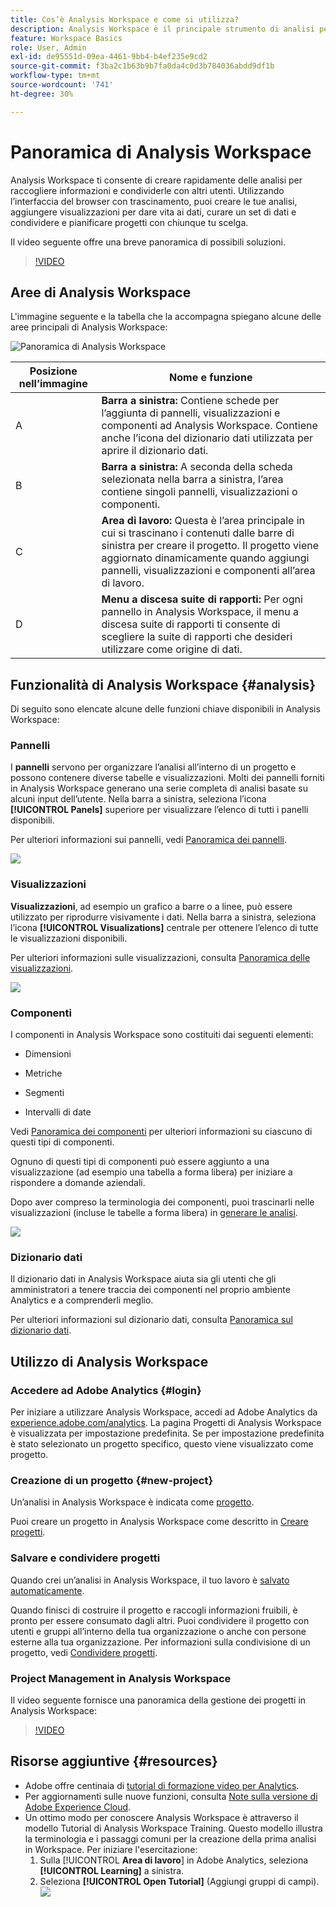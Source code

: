 ```yaml
---
title: Cos’è Analysis Workspace e come si utilizza?
description: Analysis Workspace è il principale strumento di analisi per Adobe Analytics. Consente di utilizzare pannelli, tabelle, visualizzazioni e altri componenti per dare vita ai dati, curare un set di dati, condividere e pianificare i progetti, e offre numerose funzionalità.
feature: Workspace Basics
role: User, Admin
exl-id: de95551d-09ea-4461-9bb4-b4ef235e9cd2
source-git-commit: f3ba2c1b63b9b7fa0da4c0d3b784036abdd9df1b
workflow-type: tm+mt
source-wordcount: '741'
ht-degree: 30%

---
```


# Panoramica di Analysis Workspace

Analysis Workspace ti consente di creare rapidamente delle analisi per raccogliere informazioni e condividerle con altri utenti. Utilizzando l’interfaccia del browser con trascinamento, puoi creare le tue analisi, aggiungere visualizzazioni per dare vita ai dati, curare un set di dati e condividere e pianificare progetti con chiunque tu scelga.

Il video seguente offre una breve panoramica di possibili soluzioni.

>[!VIDEO](https://video.tv.adobe.com/v/26266/?quality=12)

## Aree di Analysis Workspace

L&#39;immagine seguente e la tabella che la accompagna spiegano alcune delle aree principali di Analysis Workspace:

![Panoramica di Analysis Workspace](assets/analysis-workspace-overvew.png)

| Posizione nell’immagine | Nome e funzione |
|---------|----------|
| A | **Barra a sinistra:** Contiene schede per l’aggiunta di pannelli, visualizzazioni e componenti ad Analysis Workspace. Contiene anche l’icona del dizionario dati utilizzata per aprire il dizionario dati. |
| B | **Barra a sinistra:** A seconda della scheda selezionata nella barra a sinistra, l’area contiene singoli pannelli, visualizzazioni o componenti. |
| C | **Area di lavoro:** Questa è l’area principale in cui si trascinano i contenuti dalle barre di sinistra per creare il progetto. Il progetto viene aggiornato dinamicamente quando aggiungi pannelli, visualizzazioni e componenti all’area di lavoro. |
| D | **Menu a discesa suite di rapporti:** Per ogni pannello in Analysis Workspace, il menu a discesa suite di rapporti ti consente di scegliere la suite di rapporti che desideri utilizzare come origine di dati. |

## Funzionalità di Analysis Workspace {#analysis}

Di seguito sono elencate alcune delle funzioni chiave disponibili in Analysis Workspace:

### Pannelli

I **pannelli** servono per organizzare l’analisi all’interno di un progetto e possono contenere diverse tabelle e visualizzazioni. Molti dei pannelli forniti in Analysis Workspace generano una serie completa di analisi basate su alcuni input dell’utente. Nella barra a sinistra, seleziona l’icona **[!UICONTROL Panels]** superiore per visualizzare l’elenco di tutti i panelli disponibili.

Per ulteriori informazioni sui pannelli, vedi [Panoramica dei pannelli](https://experienceleague.adobe.com/docs/analytics/analyze/analysis-workspace/panels/panels.html?lang=it).

![](assets/build-panels.png)

### Visualizzazioni

**Visualizzazioni**, ad esempio un grafico a barre o a linee, può essere utilizzato per riprodurre visivamente i dati. Nella barra a sinistra, seleziona l’icona **[!UICONTROL Visualizations]** centrale per ottenere l’elenco di tutte le visualizzazioni disponibili.

Per ulteriori informazioni sulle visualizzazioni, consulta [Panoramica delle visualizzazioni](https://experienceleague.adobe.com/docs/analytics/analyze/analysis-workspace/visualizations/freeform-analysis-visualizations.html?lang=it).

![](assets/build-visualizations.png)

### Componenti

I componenti in Analysis Workspace sono costituiti dai seguenti elementi:

* Dimensioni

* Metriche

* Segmenti

* Intervalli di date

Vedi [Panoramica dei componenti](/help/analyze/analysis-workspace/components/analysis-workspace-components.md) per ulteriori informazioni su ciascuno di questi tipi di componenti.

Ognuno di questi tipi di componenti può essere aggiunto a una visualizzazione (ad esempio una tabella a forma libera) per iniziare a rispondere a domande aziendali.

Dopo aver compreso la terminologia dei componenti, puoi trascinarli nelle visualizzazioni (incluse le tabelle a forma libera) in [generare le analisi](https://experienceleague.adobe.com/docs/analytics/analyze/analysis-workspace/build-workspace-project/t-freeform-project.html?lang=it).

![](assets/build-components.png)

### Dizionario dati

Il dizionario dati in Analysis Workspace aiuta sia gli utenti che gli amministratori a tenere traccia dei componenti nel proprio ambiente Analytics e a comprenderli meglio.

Per ulteriori informazioni sul dizionario dati, consulta [Panoramica sul dizionario dati](/help/analyze/analysis-workspace/components/data-dictionary/data-dictionary-overview.md).

## Utilizzo di Analysis Workspace

### Accedere ad Adobe Analytics {#login}

Per iniziare a utilizzare Analysis Workspace, accedi ad Adobe Analytics da [experience.adobe.com/analytics](https://experience.adobe.com/analytics). La pagina Progetti di Analysis Workspace è visualizzata per impostazione predefinita. Se per impostazione predefinita è stato selezionato un progetto specifico, questo viene visualizzato come progetto.

### Creazione di un progetto {#new-project}

Un’analisi in Analysis Workspace è indicata come [progetto](/help/analyze/analysis-workspace/build-workspace-project/freeform-overview.md).

Puoi creare un progetto in Analysis Workspace come descritto in [Creare progetti](/help/analyze/analysis-workspace/build-workspace-project/create-projects.md).

### Salvare e condividere progetti

Quando crei un’analisi in Analysis Workspace, il tuo lavoro è [salvato automaticamente](/help/analyze/analysis-workspace/build-workspace-project/save-projects.md).

Quando finisci di costruire il progetto e raccogli informazioni fruibili, è pronto per essere consumato dagli altri. Puoi condividere il progetto con utenti e gruppi all’interno della tua organizzazione o anche con persone esterne alla tua organizzazione. Per informazioni sulla condivisione di un progetto, vedi [Condividere progetti](/help/analyze/analysis-workspace/curate-share/share-projects.md).

### Project Management in Analysis Workspace

Il video seguente fornisce una panoramica della gestione dei progetti in Analysis Workspace:

>[!VIDEO](https://video.tv.adobe.com/v/24035/?quality=12)

## Risorse aggiuntive {#resources}

* Adobe offre centinaia di [tutorial di formazione video per Analytics](https://experienceleague.adobe.com/docs/analytics-learn/tutorials/overview.html?lang=it).
* Per aggiornamenti sulle nuove funzioni, consulta [Note sulla versione di Adobe Experience Cloud](https://experienceleague.adobe.com/docs/release-notes/experience-cloud/current.html?lang=it#analytics).
* Un ottimo modo per conoscere Analysis Workspace è attraverso il modello Tutorial di Analysis Workspace Training. Questo modello illustra la terminologia e i passaggi comuni per la creazione della prima analisi in Workspace. Per iniziare l&#39;esercitazione:
   1. Sulla [!UICONTROL **Area di lavoro**] in Adobe Analytics, seleziona **[!UICONTROL Learning]** a sinistra.
   1. Seleziona **[!UICONTROL Open Tutorial]** (Aggiungi gruppi di campi).
      ![](assets/training-tutorial.png)

